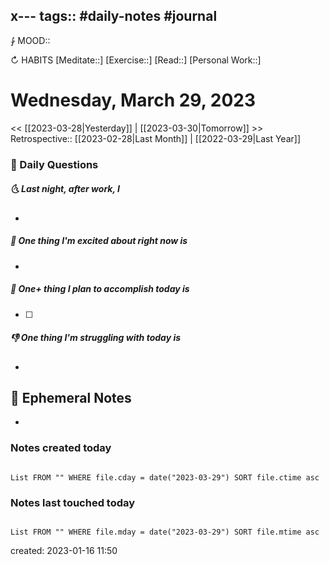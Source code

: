 x---
tags:: #daily-notes #journal
---

⨑ MOOD::

↻ HABITS
[Meditate::]
[Exercise::]
[Read::]
[Personal Work::]

# Wednesday, March 29, 2023

<< [[2023-03-28|Yesterday]] | [[2023-03-30|Tomorrow]] >>
Retrospective:: [[2023-02-28|Last Month]] | [[2022-03-29|Last Year]]

### 📅 Daily Questions

##### 🌜 Last night, after work, I

-

##### 🙌 One thing I'm excited about right now is

-

##### 🚀 One+ thing I plan to accomplish today is

- [ ]

##### 👎 One thing I'm struggling with today is

-

## 📝 Ephemeral Notes

- 

### Notes created today

```dataview

List FROM "" WHERE file.cday = date("2023-03-29") SORT file.ctime asc

```

### Notes last touched today

```dataview

List FROM "" WHERE file.mday = date("2023-03-29") SORT file.mtime asc

```

created: 2023-01-16 11:50
